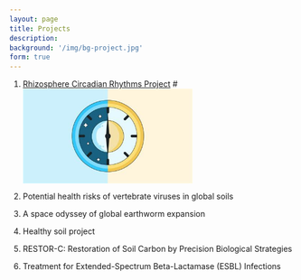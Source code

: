 ```yaml
---
layout: page
title: Projects
description: 
background: '/img/bg-project.jpg'
form: true
---
```



1. [Rhizosphere Circadian Rhythms Project](/project/circadian.md)
#<img src="project/clock.jpg" width="300" align="middle">

2. Potential health risks of vertebrate viruses in global soils

3. A space odyssey of global earthworm expansion

4. Healthy soil project

5. RESTOR-C: Restoration of Soil Carbon by Precision Biological Strategies

6. Treatment for Extended-Spectrum Beta-Lactamase (ESBL) Infections 
